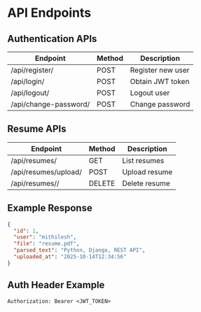# API Endpoints

## Authentication APIs
| Endpoint | Method | Description |
|-----------|---------|-------------|
| /api/register/ | POST | Register new user |
| /api/login/ | POST | Obtain JWT token |
| /api/logout/ | POST | Logout user |
| /api/change-password/ | POST | Change password |

## Resume APIs
| Endpoint | Method | Description |
|-----------|---------|-------------|
| /api/resumes/ | GET | List resumes |
| /api/resumes/upload/ | POST | Upload resume |
| /api/resumes/<id>/ | DELETE | Delete resume |

## Example Response
```json
{
  "id": 1,
  "user": "mithilesh",
  "file": "resume.pdf",
  "parsed_text": "Python, Django, REST API",
  "uploaded_at": "2025-10-14T12:34:56"
}
```

## Auth Header Example
```http
Authorization: Bearer <JWT_TOKEN>
```